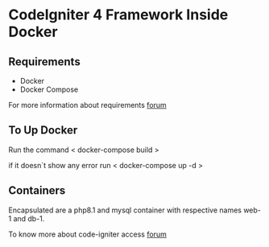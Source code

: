 # CodeIgniter 4 Framework Inside Docker

## Requirements

- Docker
- Docker Compose

For more information about requirements [forum]( https://docs.docker.com/compose/install/ )

## To Up Docker

Run the command < docker-compose build >

if it doesn`t show any error run  < docker-compose up -d >

## Containers

Encapsulated are a php8.1 and mysql container with respective names web-1 and db-1.

To know more about code-igniter access [forum](https://codeigniter.com/user_guide/index.html)